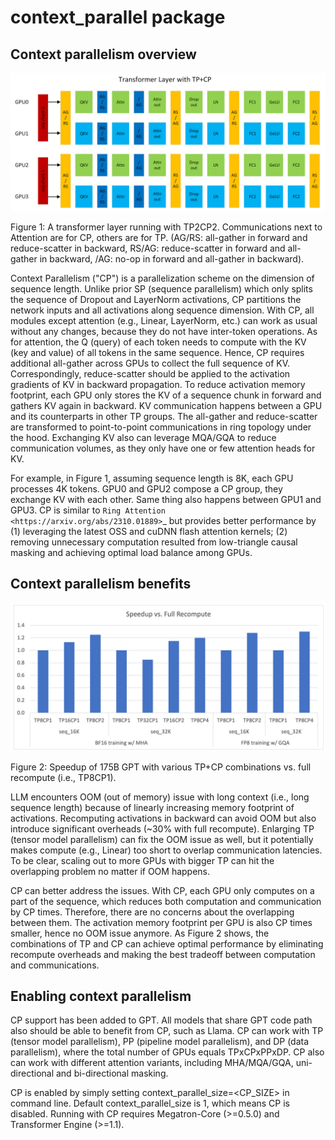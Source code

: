 context\_parallel package
=========================

Context parallelism overview 
----------------------------

![alt text](image.png)
   
   Figure 1: A transformer layer running with TP2CP2. Communications next to Attention are for CP, others are for TP. (AG/RS: all-gather in forward and reduce-scatter in backward, RS/AG: reduce-scatter in forward and all-gather in backward, /AG: no-op in forward and all-gather in backward).

Context Parallelism ("CP") is a parallelization scheme on the dimension of sequence length. Unlike prior SP (sequence parallelism) which only splits the sequence of Dropout and LayerNorm activations, CP partitions the network inputs and all activations along sequence dimension. With CP, all modules except attention (e.g., Linear, LayerNorm, etc.) can work as usual without any changes, because they do not have inter-token operations. As for attention, the Q (query) of each token needs to compute with the KV (key and value) of all tokens in the same sequence. Hence, CP requires additional all-gather across GPUs to collect the full sequence of KV. Correspondingly, reduce-scatter should be applied to the activation gradients of KV in backward propagation. To reduce activation memory footprint, each GPU only stores the KV of a sequence chunk in forward and gathers KV again in backward. KV communication happens between a GPU and its counterparts in other TP groups. The all-gather and reduce-scatter are transformed to point-to-point communications in ring topology under the hood. Exchanging KV also can leverage MQA/GQA to reduce communication volumes, as they only have one or few attention heads for KV.

For example, in Figure 1, assuming sequence length is 8K, each GPU processes 4K tokens. GPU0 and GPU2 compose a CP group, they exchange KV with each other. Same thing also happens between GPU1 and GPU3. CP is similar to `Ring Attention <https://arxiv.org/abs/2310.01889>`_ but provides better performance by (1) leveraging the latest OSS and cuDNN flash attention kernels; (2) removing unnecessary computation resulted from low-triangle causal masking and achieving optimal load balance among GPUs.

Context parallelism benefits 
----------------------------

![alt text](image-1.png)
   
   Figure 2: Speedup of 175B GPT with various TP+CP combinations vs. full recompute (i.e., TP8CP1).

LLM encounters OOM (out of memory) issue with long context (i.e., long sequence length) because of linearly increasing memory footprint of activations. Recomputing activations in backward can avoid OOM but also introduce significant overheads (~30% with full recompute). Enlarging TP (tensor model parallelism) can fix the OOM issue as well, but it potentially makes compute (e.g., Linear) too short to overlap communication latencies. To be clear, scaling out to more GPUs with bigger TP can hit the overlapping problem no matter if OOM happens.

CP can better address the issues. With CP, each GPU only computes on a part of the sequence, which reduces both computation and communication by CP times. Therefore, there are no concerns about the overlapping between them. The activation memory footprint per GPU is also CP times smaller, hence no OOM issue anymore. As Figure 2 shows, the combinations of TP and CP can achieve optimal performance by eliminating recompute overheads and making the best tradeoff between computation and communications.

Enabling context parallelism
----------------------------

CP support has been added to GPT. All models that share GPT code path also should be able to benefit from CP, such as Llama. CP can work with TP (tensor model parallelism), PP (pipeline model parallelism), and DP (data parallelism), where the total number of GPUs equals TPxCPxPPxDP. CP also can work with different attention variants, including MHA/MQA/GQA, uni-directional and bi-directional masking.

CP is enabled by simply setting context_parallel_size=<CP_SIZE> in command line. Default context_parallel_size is 1, which means CP is disabled. Running with CP requires Megatron-Core (>=0.5.0) and Transformer Engine (>=1.1).
